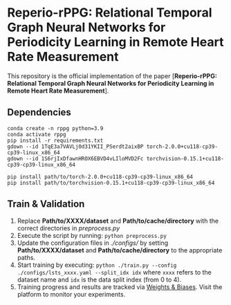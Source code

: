 # Reperio-rPPG: Relational Temporal Graph Neural Networks for Periodicity Learning in Remote Heart Rate Measurement
This repository is the official implementation of the paper [**Reperio-rPPG: Relational Temporal Graph Neural Networks for Periodicity Learning in Remote Heart Rate Measurement**].

## Dependencies
```
conda create -n rppg python=3.9
conda activate rppg
pip install -r requirements.txt
gdown --id 1TqE3a7VAVLj0d31YKII_PSerdt2aixBP torch-2.0.0+cu118-cp39-cp39-linux_x86_64
gdown --id 1S6rjIxDfawnHROX6EBVD4vLIloMVD2Fc torchvision-0.15.1+cu118-cp39-cp39-linux_x86_64

pip install path/to/torch-2.0.0+cu118-cp39-cp39-linux_x86_64
pip install path/to/torchvision-0.15.1+cu118-cp39-cp39-linux_x86_64
```

## Train & Validation

1. Replace **Path/to/XXXX/dataset** and **Path/to/cache/directory** with the correct directories in *preprocess.py*
2. Execute the script by running: `python preprocess.py`
3. Update the configuration files in *./configs/* by setting **Path/to/XXXX/dataset** and **Path/to/cache/directory** to the appropriate paths.
4. Start training by executing: `python ./train.py --config ./configs/lsts_xxxx.yaml --split_idx idx` where `xxxx` refers to the dataset name and `idx` is the data split index (from 0 to 4).
5. Training progress and results are tracked via [Weights & Biases](https://wandb.ai/). Visit the platform to monitor your experiments.
